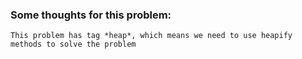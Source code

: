 ### Some thoughts for this problem:
```
This problem has tag *heap*, which means we need to use heapify methods to solve the problem
```
